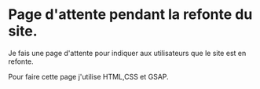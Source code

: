 # Page d'attente pendant la refonte du site.

Je fais une page d'attente pour indiquer aux utilisateurs que le site est en refonte.

Pour faire cette page j'utilise HTML,CSS et GSAP.